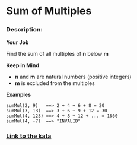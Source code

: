 # Sum of Multiples

### Description:

**Your Job**

Find the sum of all multiples of **n** below **m**

**Keep in Mind**
* **n** and **m** are natural numbers (positive integers)
* **m** is excluded from the multiples

**Examples**
```
sumMul(2, 9)   ==> 2 + 4 + 6 + 8 = 20
sumMul(3, 13)  ==> 3 + 6 + 9 + 12 = 30
sumMul(4, 123) ==> 4 + 8 + 12 + ... = 1860
sumMul(4, -7)  ==> "INVALID"
```
### [Link to the kata](https://www.codewars.com/kata/57241e0f440cd279b5000829)
